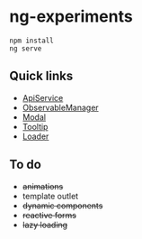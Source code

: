 # ng-experiments

```
npm install
ng serve
```

## Quick links
- [ApiService](src/app/core/api.service.ts)
- [ObservableManager](src/app/core/utils/observableManager.ts)
- [Modal](src/app/shared/modal)
- [Tooltip](src/app/shared/tooltip)
- [Loader](src/app/shared/loader)

## To do
- ~~animations~~
- template outlet
- ~~dynamic components~~
- ~~reactive forms~~
- ~~lazy loading~~
